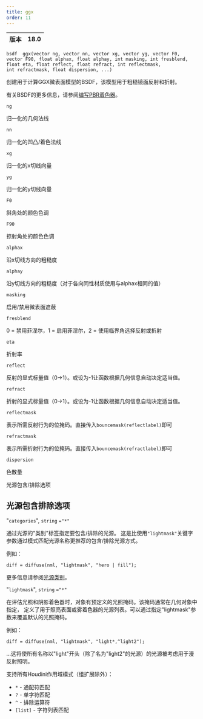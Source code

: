 ```yaml
---
title: ggx
order: 11
---
```

| 版本 | 18.0 |
| --- | --- |

`bsdf  ggx(vector ng, vector nn, vector xg, vector yg, vector F0, vector F90, float alphax, float alphay, int masking, int fresblend, float eta, float reflect, float refract, int reflectmask, int refractmask, float dispersion, ...)`

创建用于计算GGX微表面模型的BSDF，该模型用于粗糙镜面反射和折射。

有关BSDF的更多信息，请参阅[编写PBR着色器](../pbr.html)。

`ng`

归一化的几何法线

`nn`

归一化的凹凸/着色法线

`xg`

归一化的x切线向量

`yg`

归一化的y切线向量

`F0`

斜角处的颜色色调

`F90`

掠射角处的颜色色调

`alphax`

沿x切线方向的粗糙度

`alphay`

沿y切线方向的粗糙度（对于各向同性材质使用与alphax相同的值）

`masking`

启用/禁用微表面遮蔽

`fresblend`

0 = 禁用菲涅尔，1 = 启用菲涅尔，2 = 使用临界角选择反射或折射

`eta`

折射率

`reflect`

反射的显式标量值（0->1）。或设为-1让函数根据几何信息自动决定适当值。

`refract`

折射的显式标量值（0->1）。或设为-1让函数根据几何信息自动决定适当值。

`reflectmask`

表示所需反射行为的位掩码。直接传入`bouncemask(reflectlabel)`即可

`refractmask`

表示所需折射行为的位掩码。直接传入`bouncemask(refractlabel)`即可

`dispersion`

色散量

光源包含/排除选项

## 光源包含排除选项

"`categories`",
`string`
`="*"`

通过光源的"类别"标签指定要包含/排除的光源。
这是比使用`"lightmask"`关键字参数通过模式匹配光源名称更推荐的包含/排除光源方式。

例如：

```vex
diff = diffuse(nml, "lightmask", "hero | fill");

```

更多信息请参阅[光源类别](../../render/lights.html#categories)。

"`lightmask`",
`string`
`="*"`

在评估光照和阴影着色器时，对象有预定义的光照掩码。该掩码通常在几何对象中指定，
定义了用于照亮表面或雾着色器的光源列表。可以通过指定"lightmask"参数来覆盖默认的光照掩码。

例如：

```vex
diff = diffuse(nml, "lightmask", "light*,^light2");

```

...这将使所有名称以"light"开头（除了名为"light2"的光源）的光源被考虑用于漫反射照明。

支持所有Houdini作用域模式（组扩展除外）：

- `*` - 通配符匹配
- `?` - 单字符匹配
- `^` - 排除运算符
- `[list]` - 字符列表匹配
